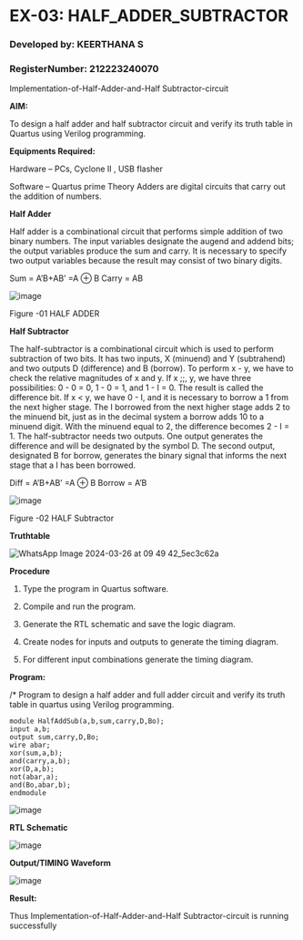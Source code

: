 # EX-03: HALF_ADDER_SUBTRACTOR
### Developed by: KEERTHANA S
### RegisterNumber: 212223240070

Implementation-of-Half-Adder-and-Half Subtractor-circuit

**AIM:**

To design a half adder and half subtractor circuit and verify its truth table in Quartus using Verilog programming.

**Equipments Required:**

Hardware – PCs, Cyclone II , USB flasher 

Software – Quartus prime Theory Adders are digital circuits that carry out the addition of numbers.

**Half Adder**

Half adder is a combinational circuit that performs simple addition of two binary numbers. The input variables designate the augend and addend bits; the output variables produce the sum and carry. It is necessary to specify two output variables because the result may consist of two binary digits.

Sum = A’B+AB’ =A ⊕ B Carry = AB

![image](https://github.com/naavaneetha/HALF_ADDER_SUBTRACTOR/assets/154305477/bd4a0b2c-cdbc-4184-ab08-81578f121e1f)

Figure -01 HALF ADDER

**Half Subtractor**

The half-subtractor is a combinational circuit which is used to perform subtraction of two bits. It has two inputs, X (minuend) and Y (subtrahend) and two outputs D (difference) and B (borrow). To perform x - y, we have to check the relative magnitudes of x and y. If x ;;, y, we have three possibilities: 0 - 0 = 0, 1 - 0 = 1, and 1 - I = 0. The result is called the difference bit. If x < y, we have 0 - I, and it is necessary to borrow a 1 from the next higher stage. The I borrowed from the next higher stage adds 2 to the minuend bit, just as in the decimal system a borrow adds 10 to a minuend digit. With the minuend equal to 2, the difference becomes 2 - I = 1. The half-subtractor needs two outputs. One output generates the difference and will be designated by the symbol D. The second output, designated B for borrow, generates the binary signal that informs the next stage that a I has been borrowed. 

Diff = A’B+AB’ =A ⊕ B
Borrow = A’B

 ![image](https://github.com/naavaneetha/HALF_ADDER_SUBTRACTOR/assets/154305477/d76b099c-513f-4e7c-843a-e2fd028a531a)

Figure -02 HALF Subtractor

**Truthtable**

![WhatsApp Image 2024-03-26 at 09 49 42_5ec3c62a](https://github.com/keerthanapillaram/HALF_ADDER_SUBTRACTOR/assets/145743072/ec2a45d1-6b90-49d8-9ee1-ce1b6c1b8c1b)


**Procedure**

1.	Type the program in Quartus software.

2.	Compile and run the program.

3.	Generate the RTL schematic and save the logic diagram.

4.	Create nodes for inputs and outputs to generate the timing diagram.

5.	For different input combinations generate the timing diagram.


**Program:**

/* Program to design a half adder and full adder circuit and verify its truth table in quartus using Verilog programming.

```
module HalfAddSub(a,b,sum,carry,D,Bo);
input a,b;
output sum,carry,D,Bo;
wire abar;
xor(sum,a,b);
and(carry,a,b);
xor(D,a,b);
not(abar,a);
and(Bo,abar,b);
endmodule

```

![image](https://github.com/keerthanapillaram/HALF_ADDER_SUBTRACTOR/assets/145743072/a74fe40a-ad4c-45b8-9407-64ca3870530f)


**RTL Schematic**

![image](https://github.com/keerthanapillaram/HALF_ADDER_SUBTRACTOR/assets/145743072/9b798f0b-bf61-49a6-8912-ded9482ea349)


**Output/TIMING Waveform**

![image](https://github.com/keerthanapillaram/HALF_ADDER_SUBTRACTOR/assets/145743072/0fc5b11c-f12f-40e2-879a-f1480a625fda)


**Result:**

Thus Implementation-of-Half-Adder-and-Half Subtractor-circuit is running successfully
